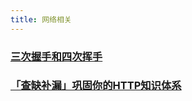 ```yaml
---
title: 网络相关
---
```



### [三次握手和四次挥手](https://juejin.cn/post/6844903958624878606)

### [「查缺补漏」巩固你的HTTP知识体系](https://juejin.cn/post/6857287743966281736)
